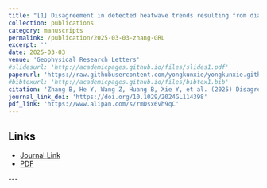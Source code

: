 ```yaml
---
title: "[1] Disagreement in detected heatwave trends resulting from diagnostic methods"
collection: publications
category: manuscripts
permalink: /publication/2025-03-03-zhang-GRL
excerpt: ''
date: 2025-03-03
venue: 'Geophysical Research Letters'
#slidesurl: 'http://academicpages.github.io/files/slides1.pdf'
paperurl: 'https://raw.githubusercontent.com/yongkunxie/yongkunxie.github.io/main/files/2025_03_03_zhang_GRL.pdf'
#bibtexurl: 'http://academicpages.github.io/files/bibtex1.bib'
citation: 'Zhang B, He Y, Wang Z, Huang B, Xie Y, et al. (2025) Disagreement in detected heatwave trends resulting from diagnostic methods. Geophysical Research Letters, 52, e2024GL114398.'
journal_link_doi: 'https://doi.org/10.1029/2024GL114398'
pdf_link: 'https://www.alipan.com/s/rmDsx6vh9qC'
---
```

<!-- 在页面内容中添加链接显示 -->
<h2>Links</h2>
<ul>
    <li><a href="{{ page.journal_link_doi }}">Journal Link</a></li>
    <li><a href="{{ page.pdf_link }}">PDF</a></li>
</ul>
---

